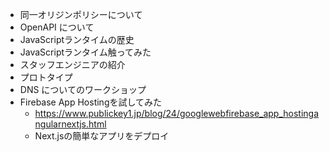 - 同一オリジンポリシーについて
- OpenAPI について
- JavaScriptランタイムの歴史
- JavaScriptランタイム触ってみた
- スタッフエンジニアの紹介
- プロトタイプ
- DNS についてのワークショップ
- Firebase App Hostingを試してみた
    - https://www.publickey1.jp/blog/24/googlewebfirebase_app_hostingangularnextjs.html
    - Next.jsの簡単なアプリをデプロイ
